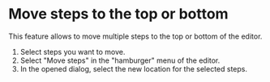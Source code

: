 # Move steps to the top or bottom

This feature allows to move multiple steps to the top or bottom of the editor.

1. Select steps you want to move.
2. Select "Move steps" in the "hamburger" menu of the editor.
3. In the opened dialog, select the new location for the selected steps.